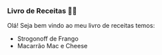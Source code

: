 ### **Livro de Receitas** :man_cook:

Olá! Seja bem vindo ao meu livro de receitas temos:

- Strogonoff de Frango
- Macarrão Mac e Cheese
